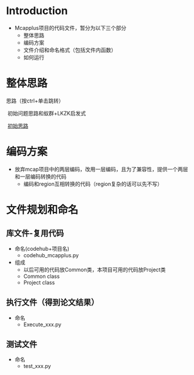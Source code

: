 # Introduction

- Mcapplus项目的代码文件，暂分为以下三个部分
  - 整体思路
  - 编码方案
  - 文件介绍和命名格式（包括文件内函数）
  - 如何运行

# 整体思路

思路（按ctrl+单击跳转）

​	初始问题思路和蚁群+LKZK启发式

​		[初始思路](.//初始思路.pptx)

# 编码方案

- 放弃mcap项目中的两层编码，改用一层编码，且为了兼容性，提供一个两层和一层编码转换的代码
  - 编码和region互相转换的代码（region复杂的话可以先不写）

# 文件规划和命名

## 库文件-复用代码

- 命名(codehub+项目名)
  - codehub_mcapplus.py
- 组成
  - 以后可用的代码放Common类，本项目可用的代码放Project类
  - Common class
  - Project class

## 执行文件（得到论文结果）

- 命名
  - Execute_xxx.py

## 测试文件

- 命名
  - test_xxx.py